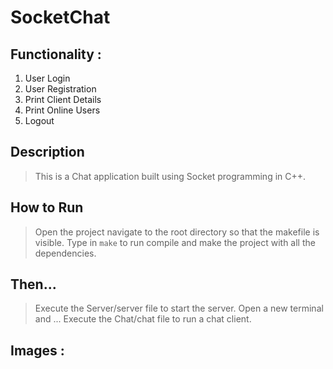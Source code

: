 # SocketChat

## Functionality :
1. User Login
2. User Registration
3. Print Client Details
4. Print Online Users
5. Logout

## Description

> This is a Chat application built using Socket programming in C++.

## How to Run

> Open the project navigate to the root directory so that the makefile is visible.
> Type in `make` to run compile and make the project with all the dependencies.

## Then...

> Execute the Server/server file to start the server.
> Open a new terminal and ...
> Execute the Chat/chat file to run a chat client.

## Images :
